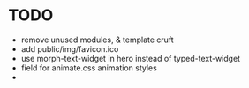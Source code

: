 # TODO

- remove unused modules, & template cruft
- add public/img/favicon.ico
- use morph-text-widget in hero instead of typed-text-widget
- field for animate.css animation styles
-

